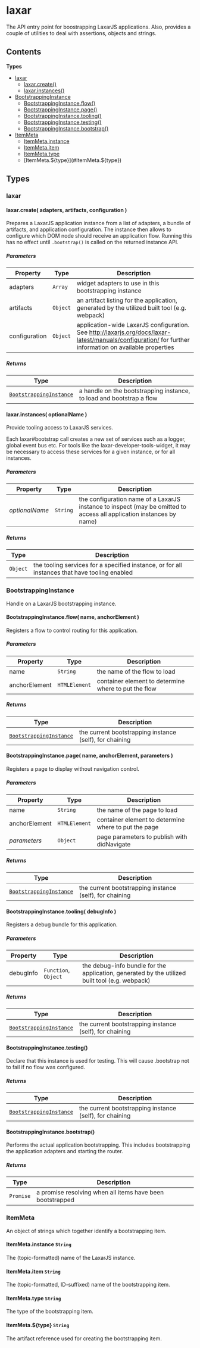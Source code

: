 
# <a id="laxar"></a>laxar

The API entry point for boostrapping LaxarJS applications.
Also, provides a couple of utilities to deal with assertions, objects and strings.

## Contents

**Types**

- [laxar](#laxar)
  - [laxar.create()](#laxar.create)
  - [laxar.instances()](#laxar.instances)
- [BootstrappingInstance](#BootstrappingInstance)
  - [BootstrappingInstance.flow()](#BootstrappingInstance.flow)
  - [BootstrappingInstance.page()](#BootstrappingInstance.page)
  - [BootstrappingInstance.tooling()](#BootstrappingInstance.tooling)
  - [BootstrappingInstance.testing()](#BootstrappingInstance.testing)
  - [BootstrappingInstance.bootstrap()](#BootstrappingInstance.bootstrap)
- [ItemMeta](#ItemMeta)
  - [ItemMeta.instance](#ItemMeta.instance)
  - [ItemMeta.item](#ItemMeta.item)
  - [ItemMeta.type](#ItemMeta.type)
  - [ItemMeta.${type}](#ItemMeta.${type})

## Types

### <a id="laxar"></a>laxar

#### <a id="laxar.create"></a>laxar.create( adapters, artifacts, configuration )

Prepares a LaxarJS application instance from a list of adapters, a bundle of artifacts, and application
configuration. The instance then allows to configure which DOM node should receive an application flow.
Running this has no effect until `.bootstrap()` is called on the returned instance API.

##### Parameters

| Property | Type | Description |
| -------- | ---- | ----------- |
| adapters | `Array` |  widget adapters to use in this bootstrapping instance |
| artifacts | `Object` |  an artifact listing for the application, generated by the utilized built tool (e.g. webpack) |
| configuration | `Object` |  application-wide LaxarJS configuration. See http://laxarjs.org/docs/laxar-latest/manuals/configuration/ for further information on available properties |

##### Returns

| Type | Description |
| ---- | ----------- |
| [`BootstrappingInstance`](#BootstrappingInstance) |  a handle on the bootstrapping instance, to load and bootstrap a flow |

#### <a id="laxar.instances"></a>laxar.instances( optionalName )

Provide tooling access to LaxarJS services.

Each laxar#bootstrap call creates a new set of services such as a logger, global event bus etc. For tools
like the laxar-developer-tools-widget, it may be necessary to access these services for a given instance,
or for all instances.

##### Parameters

| Property | Type | Description |
| -------- | ---- | ----------- |
| _optionalName_ | `String` |  the configuration name of a LaxarJS instance to inspect (may be omitted to access all application instances by name) |

##### Returns

| Type | Description |
| ---- | ----------- |
| `Object` |  the tooling services for a specified instance, or for all instances that have tooling enabled |

### <a id="BootstrappingInstance"></a>BootstrappingInstance

Handle on a LaxarJS bootstrapping instance.

#### <a id="BootstrappingInstance.flow"></a>BootstrappingInstance.flow( name, anchorElement )

Registers a flow to control routing for this application.

##### Parameters

| Property | Type | Description |
| -------- | ---- | ----------- |
| name | `String` |  the name of the flow to load |
| anchorElement | `HTMLElement` |  container element to determine where to put the flow |

##### Returns

| Type | Description |
| ---- | ----------- |
| [`BootstrappingInstance`](#BootstrappingInstance) |  the current bootstrapping instance (self), for chaining |

#### <a id="BootstrappingInstance.page"></a>BootstrappingInstance.page( name, anchorElement, parameters )

Registers a page to display without navigation control.

##### Parameters

| Property | Type | Description |
| -------- | ---- | ----------- |
| name | `String` |  the name of the page to load |
| anchorElement | `HTMLElement` |  container element to determine where to put the page |
| _parameters_ | `Object` |  page parameters to publish with didNavigate |

##### Returns

| Type | Description |
| ---- | ----------- |
| [`BootstrappingInstance`](#BootstrappingInstance) |  the current bootstrapping instance (self), for chaining |

#### <a id="BootstrappingInstance.tooling"></a>BootstrappingInstance.tooling( debugInfo )

Registers a debug bundle for this application.

##### Parameters

| Property | Type | Description |
| -------- | ---- | ----------- |
| debugInfo | `Function`, `Object` |  the debug-info bundle for the application, generated by the utilized built tool (e.g. webpack) |

##### Returns

| Type | Description |
| ---- | ----------- |
| [`BootstrappingInstance`](#BootstrappingInstance) |  the current bootstrapping instance (self), for chaining |

#### <a id="BootstrappingInstance.testing"></a>BootstrappingInstance.testing()

Declare that this instance is used for testing.
This will cause .bootstrap not to fail if no flow was configured.

##### Returns

| Type | Description |
| ---- | ----------- |
| [`BootstrappingInstance`](#BootstrappingInstance) |  the current bootstrapping instance (self), for chaining |

#### <a id="BootstrappingInstance.bootstrap"></a>BootstrappingInstance.bootstrap()

Performs the actual application bootstrapping.
This includes bootstrapping the application adapters and starting the router.

##### Returns

| Type | Description |
| ---- | ----------- |
| `Promise` |  a promise resolving when all items have been bootstrapped |

### <a id="ItemMeta"></a>ItemMeta

An object of strings which together identify a bootstrapping item.

#### <a id="ItemMeta.instance"></a>ItemMeta.instance `String`

The (topic-formatted) name of the LaxarJS instance.
#### <a id="ItemMeta.item"></a>ItemMeta.item `String`

The (topic-formatted, ID-suffixed) name of the bootstrapping item.
#### <a id="ItemMeta.type"></a>ItemMeta.type `String`

The type of the bootstrapping item.
#### <a id="ItemMeta.${type}"></a>ItemMeta.${type} `String`

The artifact reference used for creating the bootstrapping item.
